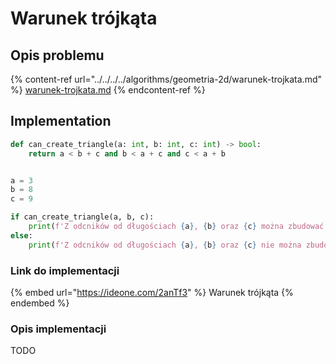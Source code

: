 # Warunek trójkąta

## Opis problemu

{% content-ref url="../../../../algorithms/geometria-2d/warunek-trojkata.md" %}
[warunek-trojkata.md](../../../../algorithms/geometria-2d/warunek-trojkata.md)
{% endcontent-ref %}

## Implementation

```python
def can_create_triangle(a: int, b: int, c: int) -> bool:
    return a < b + c and b < a + c and c < a + b


a = 3
b = 8
c = 9

if can_create_triangle(a, b, c):
    print(f'Z odcników od długościach {a}, {b} oraz {c} można zbudować trójkąt')
else:
    print(f'Z odcników od długościach {a}, {b} oraz {c} nie można zbudować trójkąta')
```

### Link do implementacji

{% embed url="https://ideone.com/2anTf3" %}
Warunek trójkąta
{% endembed %}

### Opis implementacji

TODO
